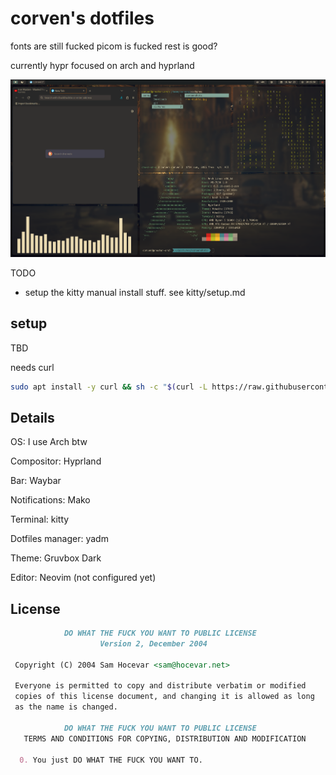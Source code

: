 # corven's dotfiles

fonts are still fucked
picom is fucked
rest is good?


currently hypr focused on arch and hyprland

![current setup](current.png)

TODO
- setup the kitty manual install stuff. see kitty/setup.md

## setup
TBD

needs curl

```bash
sudo apt install -y curl && sh -c "$(curl -L https://raw.githubusercontent.com/mehermvr/dotfiles/master/.config/tools/install.sh)"
```

## Details

OS: I use Arch btw

Compositor: Hyprland

Bar: Waybar

Notifications: Mako

Terminal: kitty

Dotfiles manager: yadm

Theme: Gruvbox Dark

Editor: Neovim (not configured yet)

## License

```markdown
            DO WHAT THE FUCK YOU WANT TO PUBLIC LICENSE
                    Version 2, December 2004

 Copyright (C) 2004 Sam Hocevar <sam@hocevar.net>

 Everyone is permitted to copy and distribute verbatim or modified
 copies of this license document, and changing it is allowed as long
 as the name is changed.

            DO WHAT THE FUCK YOU WANT TO PUBLIC LICENSE
   TERMS AND CONDITIONS FOR COPYING, DISTRIBUTION AND MODIFICATION

  0. You just DO WHAT THE FUCK YOU WANT TO.
```
